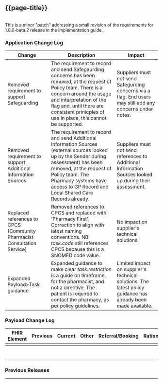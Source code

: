 ## {{page-title}}
<br>
This is a minor "patch" addressing a small revision of the requirements for 1.0.0-beta.2 release in the implementation guide.
<br>

### Application Change Log


| Change                                    | Description        | Impact                                                                  | 
|-------------------------------------------|--------------------|-------------------------------------------------------------------------|
| Removed requirement to support Safeguarding                  | The requirement to record and send Safegaurding concerns has been removed, at the request of Policy team. There is a concern around the usage and interpretation of the flag and, until there are consistent prinicples of use in place, this cannot be supported.    |Suppliers must not send Safegurding concerns via a flag. End users may still add any concerns under notes.|
| Removed requirement to support Additional Information Sources                  | The requirement to record and send Additional Information Sources (external sources looked up by the Sender during assessment) has been removed, at the request of Policy team. The Pharmacy systems have access to GP Record and Local Shared Care Records already.     |Suppliers must not send references to Additional Information Sources looked up during their assessment.|
| Replaced references to CPCS (Community Pharmacist Consultation Service)                   | Removed references to CPCS and replaced with 'Pharmacy First'. Correction to align with latest naming conventions. NB: *task.code* still references CPCS because this is a SNOMED code value.    | No impact on supplier's technical solutions|
| Expanded Payload>Task guidance                  | Expanded guidance to make clear *task.restriction* is a guide on timeframe, for the pharmacist, and not a directive. The patient is required to contact the pharmacy, as per policy guidelines.     | Limited impact on supplier's technical solutions. The latest policy guidance has already been made available.|
    
### Payload Change Log


| FHIR Element                                         | Previous | Current    | Other   | Referral/Booking | Rationale                                                                                       |  Impact  |
|------------------------------------------------------|----------|------------|---------|------------------|-------------------------------------------------------------------------------------------------|----------|
| | || |                                ||

<br>
<hr>

### Previous Releases

<hr>